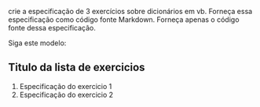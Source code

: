 crie a especificação de 3 exercícios sobre dicionários em vb. Forneça essa especificação como código fonte Markdown. Forneça apenas o código fonte dessa especificação.

Siga este modelo:

## Titulo da lista de exercicios

1. Especificação do exercicio 1
2. Especificação do exercicio 2 